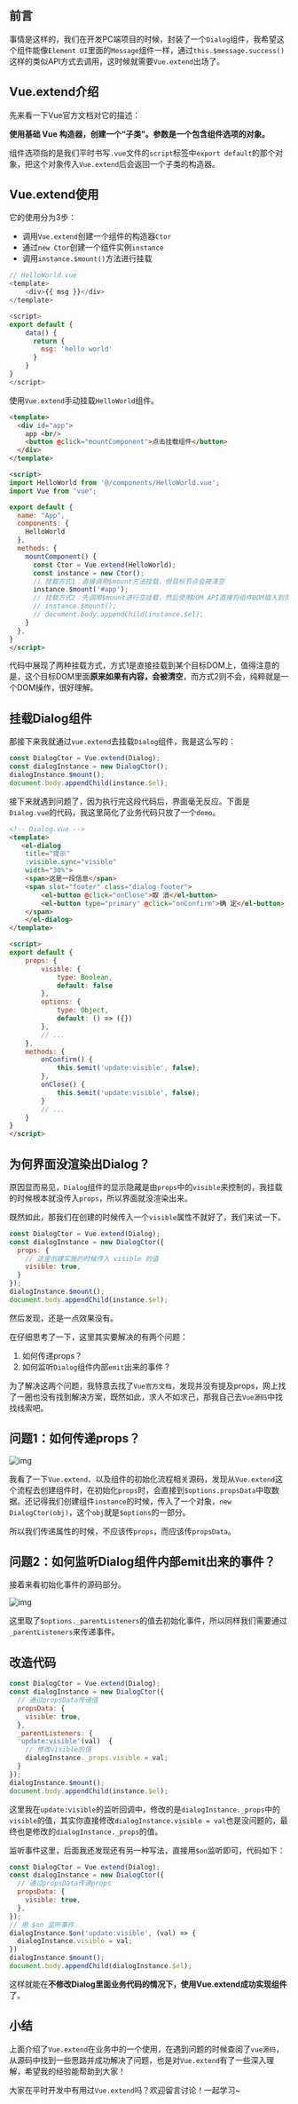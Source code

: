 ## 前言

事情是这样的，我们在开发PC端项目的时候，封装了一个`Dialog`组件，我希望这个组件能像`Element UI`里面的`Message`组件一样，通过`this.$message.success()`这样的类似API方式去调用，这时候就需要`Vue.extend`出场了。

## Vue.extend介绍

先来看一下Vue官方文档对它的描述：

**使用基础 Vue 构造器，创建一个“子类”。参数是一个包含组件选项的对象。**

组件选项指的是我们平时书写`.vue`文件的`script`标签中`export default`的那个对象，把这个对象传入`Vue.extend`后会返回一个子类的构造器。

## Vue.extend使用

它的使用分为3步：

- 调用`Vue.extend`创建一个组件的构造器`Ctor`
- 通过`new Ctor`创建一个组件实例`instance`
- 调用`instance.$mount()`方法进行挂载

```javascript
// HelloWorld.vue
<template>
    <div>{{ msg }}</div>
</template>

<script>
export default {
    data() {
      return {
        msg: 'hello world'
      }
    }
}
</script>
```

使用`Vue.extend`手动挂载`HelloWorld`组件。

```html
<template>
  <div id="app">
    app <br/>
    <button @click="mountComponent">点击挂载组件</button>
  </div>
</template>

<script>
import HelloWorld from '@/components/HelloWorld.vue';
import Vue from "vue";

export default {
  name: "App",
  components: {
    HelloWorld
  },
  methods: {
    mountComponent() {
      const Ctor = Vue.extend(HelloWorld);
      const instance = new Ctor();
      // 挂载方式1：直接调用$mount方法挂载，但目标节点会被清空
      instance.$mount('#app');
      // 挂载方式2：先调用$mount进行空挂载，然后使用DOM API直接将组件DOM插入到页面上
      // instance.$mount();
      // document.body.appendChild(instance.$el);
    }
  },
}
</script>
```

代码中展现了两种挂载方式，方式1是直接挂载到某个目标DOM上，值得注意的是，这个目标DOM里面**原来如果有内容，会被清空**，而方式2则不会，纯粹就是一个DOM操作，很好理解。

## 挂载Dialog组件

那接下来我就通过`vue.extend`去挂载`Dialog`组件，我是这么写的：

```javascript
const DialogCtor = Vue.extend(Dialog);
const dialogInstance = new DialogCtor();
dialogInstance.$mount();
document.body.appendChild(instance.$el);
```

接下来就遇到问题了，因为执行完这段代码后，界面毫无反应。下面是`Dialog.vue`的代码，我这里简化了业务代码只放了一个`demo`。

```html
<!-- Dialog.vue -->
<template>
   <el-dialog
    title="提示"
    :visible.sync="visible"
    width="30%">
    <span>这是一段信息</span>
    <span slot="footer" class="dialog-footer">
        <el-button @click="onClose">取 消</el-button>
        <el-button type="primary" @click="onConfirm">确 定</el-button>
    </span>
    </el-dialog>
</template>

<script>
export default {
    props: {
        visible: {
            type: Boolean,
            default: false
        },
        options: {
            type: Object,
            default: () => ({})
        },
        // ...
    },
    methods: {
        onConfirm() {
            this.$emit('update:visible', false);
        },
        onClose() {
            this.$emit('update:visible', false);
        }
        // ...
    }
}
</script>
```

## 为何界面没渲染出Dialog？

原因显而易见，`Dialog`组件的显示隐藏是由`props`中的`visible`来控制的，我挂载的时候根本就没传入`props`，所以界面就没渲染出来。

既然如此，那我们在创建的时候传入一个`visible`属性不就好了，我们来试一下。



```javascript
const DialogCtor = Vue.extend(Dialog);
const dialogInstance = new DialogCtor({
  props: {
    // 这里创建实施的时候传入 visible 的值
    visible: true,
  }
});
dialogInstance.$mount();
document.body.appendChild(instance.$el);
```

然后发现，还是一点效果没有。

在仔细思考了一下，这里其实要解决的有两个问题：

1. 如何传递props？
2. 如何监听`Dialog`组件内部`emit`出来的事件？

为了解决这两个问题，我特意去找了`Vue官方文档`，发现并没有提及props，网上找了一圈也没有找到解决方案，既然如此，求人不如求己，那我自己去`Vue源码`中找找线索吧。

## 问题1：如何传递props？

![img](https://cdn.nlark.com/yuque/0/2024/png/21397789/1733754782967-125b08b4-09bd-4b00-b124-23071afbc72b.png)

 

我看了一下`Vue.extend`、以及组件的初始化流程相关源码，发现从`Vue.extend`这个流程去创建组件时，在初始化`props`时，会直接到`$options.propsData`中取数据。还记得我们创建组件`instance`的时候，传入了一个对象，`new DialogCtor(obj)`，这个`obj`就是`$options`的一部分。

所以我们传递属性的时候，不应该传`props`，而应该传`propsData`。

## 问题2：如何监听Dialog组件内部emit出来的事件？

接着来看初始化事件的源码部分。

![img](https://cdn.nlark.com/yuque/0/2024/png/21397789/1733755564065-a1ddebc6-c9ac-4d9b-b11c-4591b0347bac.png)

这里取了`$options._parentListeners`的值去初始化事件，所以同样我们需要通过`_parentListeners`来传递事件。

## 改造代码

```javascript
const DialogCtor = Vue.extend(Dialog);
const dialogInstance = new DialogCtor({
  // 通过propsData传递值
  propsData: {
    visible: true,
  },
  _parentListeners: {
  'update:visible'(val)  {
    // 修改visible的值
    dialogInstance._props.visible = val;
  }
});
dialogInstance.$mount();
document.body.appendChild(instance.$el);
```



这里我在`update:visible`的监听回调中，修改的是`dialogInstance._props`中的`visible`的值，其实你直接修改`dialogInstance.visible = val`也是没问题的，最终也是修改的`dialogInstance._props`的值。

监听事件这里，后面我还发现还有另一种写法，直接用`$on`监听即可，代码如下：

```javascript
const DialogCtor = Vue.extend(Dialog);
const dialogInstance = new DialogCtor({
  // 通过propsData传递props
  propsData: {
    visible: true,
  },
});
// 用 $on 监听事件
dialogInstance.$on('update:visible', (val) => {
  dialogInstance.visible = val;
})
dialogInstance.$mount();
document.body.appendChild(dialogInstance.$el);
```

这样就能在**不修改Dialog里面业务代码的情况下，使用Vue.extend成功实现组件**了。

## 小结

上面介绍了`Vue.extend`在业务中的一个使用，在遇到问题的时候查阅了`vue源码`，从源码中找到一些思路并成功解决了问题，也是对`Vue.extend`有了一些深入理解，希望我的经验能帮助到大家！

大家在平时开发中有用过`Vue.extend`吗？欢迎留言讨论！一起学习~
